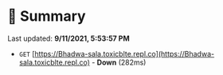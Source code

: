 # 📖 Summary
Last updated: **9/11/2021, 5:53:57 PM**

- `GET` [https://Bhadwa-sala.toxicblte.repl.co](https://Bhadwa-sala.toxicblte.repl.co) - **Down** (282ms)

